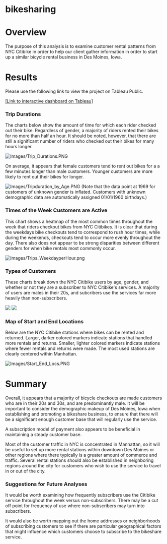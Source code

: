 # bikesharing

# Overview
The purpose of this analysis is to examine customer rental patterns from NYC Citibike in order to help our client gather information in order to start up a similar bicycle rental business in Des Moines, Iowa.

# Results
Please use the following link to view the project on Tableau Public.

[[Link to interactive dashboard on Tableau]](https://public.tableau.com/views/NYC_Citibike_Analysis_16277670977960/NYCCitibikeAnalysis?:language=en-US&publish=yes&:display_count=n&:origin=viz_share_link)

### Trip Durations
The charts below show the amount of time for which each rider checked out their bike. Regardless of gender, a majority of riders rented their bikes for no more than half an hour. It should be noted, however, that there are still a significant number of riders who checked out their bikes for many hours longer.

![Images/Trip_Durations.PNG](Images/Trip_Durations.PNG)

On average, it appears that female customers tend to rent out bikes for a a few minutes longer than male customers. Younger customers are more likely to rent out their bikes for longer.

![Images/Tripduration_by_Age.PNG](Images/Tripduration_by_Age.PNG)
(Note that the data point at 1969 for customers of unknown gender is inflated. Customers with unknown demographic data are automatically assigned 01/01/1960 birthdays.)

### Times of the Week Customers are Active
This chart shows a heatmap of the most common times throughout the week that riders checkout bikes from NYC Citibikes. It is clear that during the weekdays bike checkouts tend to correspond to rush hour times, while during the weekends, checkouts tend to occur more evenly throughout the day. There also does not appear to be strong disparities between different genders for when bike rentals most commonly occur.

![Images/Trips_WeekdayperHour.png](Images/Trips_WeekdayperHour_by_Gender.PNG)

### Types of Customers
These charts break down the NYC Citibike users by age, gender, and whether or not they are a subscriber to NYC Citibike's services. A majority of users are males in their 20s, and subcribers use the services far more heavily than non-subscribers.

![](Images/User_Types.PNG) ![](Images/Trips_Weekday_by_Gender.PNG)

### Map of Start and End Locations
Below are the NYC Citibike stations where bikes can be rented and returned. Larger, darker colored markers indicate stations that handled more rentals and returns. Smaller, lighter colored markers indicate stations where fewer rentals and returns were made. The most used stations are clearly centered within Manhattan.

![Images/Start_End_Locs.PNG](Images/Start_End_Locs.PNG)

# Summary
Overall, it appears that a majority of bicycle checkouts are made customers who are in their 20s and 30s, and are predominantly male. It will be important to consider the demographic makeup of Des Moines, Iowa when establishing and promoting a bikeshare business, to ensure that there will be a significant enough customer base that will regularly use the service.

A subscription model of payment also appears to be beneficial in maintaining a steady customer base.

Most of the customer traffic in NYC is concentrated in Manhattan, so it will be useful to set up more rental stations within downtown Des Moines or other regions where there typically is a greater amount of commerce and traffic. Several rental stations should also be established in neighboring regions around the city for customers who wish to use the service to travel in or out of the city.

### Suggestions for Future Analyses
It would be worth examining how frequently subscribers use the Citibike service throughout the week versus non-subscribers. There may be a cut off point for frequency of use where non-subscribers may turn into subscribers.

It would also be worth mapping out the home addresses or neighborhoods of subscribing customers to see if there are particular geographical factors that might influence which customers choose to subscribe to the bikeshare service.
